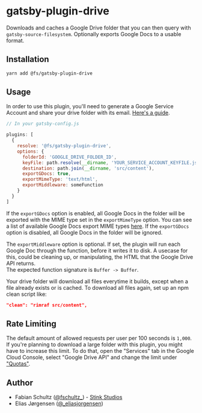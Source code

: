 # gatsby-plugin-drive

Downloads and caches a Google Drive folder that you can then query with `gatsby-source-filesystem`.
Optionally exports Google Docs to a usable format.

## Installation

```bash
yarn add @fs/gatsby-plugin-drive
```

## Usage

In order to use this plugin, you'll need to generate a Google Service Account and share your drive folder with its email. [Here's a guide](https://www.twilio.com/blog/2017/03/google-spreadsheets-and-javascriptnode-js.html).

```js
// In your gatsby-config.js

plugins: [
  {
    resolve: '@fs/gatsby-plugin-drive',
    options: {
      folderId: 'GOOGLE_DRIVE_FOLDER_ID',
      keyFile: path.resolve(__dirname, 'YOUR_SERVICE_ACCOUNT_KEYFILE.json'),
      destination: path.join(__dirname, 'src/content'),
      exportGDocs: true,
      exportMimeType: 'text/html',
      exportMiddleware: someFunction
    }
  }
]
```
If the `exportGDocs` option is enabled, all Google Docs in the folder will be exported with the MIME type set in the `exportMimeType` option. You can see a list of available Google Docs export MIME types [here](https://developers.google.com/drive/api/v3/manage-downloads).
If the `exportGDocs` option is disabled, all Google Docs in the folder will be ignored.

The `exportMiddleware` option is optional. If set, the plugin will run each Google Doc through the function, before it writes it to disk.
A usecase for this, could be cleaning up, or manipulating, the HTML that the Google Drive API returns.  
The expected function signature is `Buffer -> Buffer`.

Your drive folder will download all files everytime it builds, except when a file already exists or is cached. To download all files again, set up an npm clean script like:

```json
"clean": "rimraf src/content",
```

## Rate Limiting

The default amount of allowed requests per user per 100 seconds is `1,000`. If you're planning to download a large folder with this plugin, you might have to increase this limit. To do that, open the "Services" tab in the Google Cloud Console, select "Google Drive API" and change the limit under ["Quotas"](https://console.developers.google.com/apis/api/drive.googleapis.com/quotas).

## Author

* Fabian Schultz ([@fschultz\_](https://twitter.com/fschultz_)) - [Stink Studios](https://stinkstudios.com)
* Elias Jørgensen ([@\_eliasjorgensen](https://twitter.com/_eliasjorgensen))
